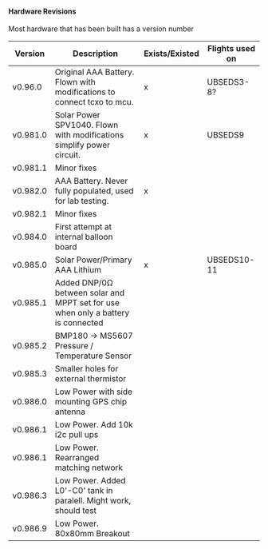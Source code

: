 #### Hardware Revisions

Most hardware that has been built has a version number

|Version|Description|Exists/Existed|Flights used on
|----|----|----|----
|v0.96.0|Original AAA Battery. Flown with modifications to connect tcxo to mcu.|x|UBSEDS3-8?
|v0.981.0|Solar Power SPV1040. Flown with modifications simplify power circuit.|x|UBSEDS9
|v0.981.1|Minor fixes|
|v0.982.0|AAA Battery. Never fully populated, used for lab testing.|x|
|v0.982.1|Minor fixes|
|v0.984.0|First attempt at internal balloon board|
|v0.985.0|Solar Power/Primary AAA Lithium|x|UBSEDS10-11
|v0.985.1|Added DNP/0Ω between solar and MPPT set for use when only a battery is connected|
|v0.985.2|BMP180 -> MS5607 Pressure / Temperature Sensor|
|v0.985.3|Smaller holes for external thermistor|
|v0.986.0|Low Power with side mounting GPS chip antenna|
|v0.986.1|Low Power. Add 10k i2c pull ups|
|v0.986.1|Low Power. Rearranged matching network|
|v0.986.3|Low Power. Added L0'-C0' tank in paralell. Might work, should test|
|v0.986.9|Low Power. 80x80mm Breakout|
